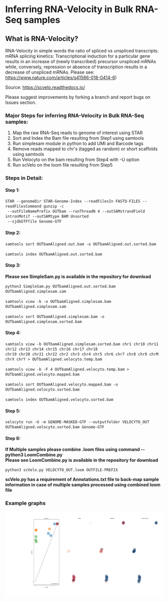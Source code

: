 # Inferring RNA-Velocity in Bulk RNA-Seq samples

## What is RNA-Velocity?
RNA-Velocity in simple words the ratio of spliced vs unspliced transcripts. mRNA splicing kinetics: 
Transcriptional induction for a particular gene results in an increase of (newly transcribed) precursor unspliced mRNAs 
while, conversely, repression or absence of transcription results in a decrease of unspliced mRNAs. 
Please see: https://www.nature.com/articles/s41586-018-0414-6)

 Source: https://scvelo.readthedocs.io/

Please suggest improvements by forking a branch and report bugs on Issues section.


### Major Steps for inferring RNA-Velocity in Bulk RNA-Seq samples:

1. Map the raw RNA-Seq reads to genome of interest using STAR
2. Sort and Index the Bam file resulting from Step1 using samtools
3. Run simplesam module in python to add UMI and Barcode tags
4. Remove reads mapped to chr's (tagged as random) or short scaffolds using samtools
5. Run Velocyto on the bam resulting from Step4 with -U option
6. Run scVelo on the loom file resulting from Step5

### Steps in Detail:

#### Step 1: 

```
STAR --genomeDir STAR-Genome-Index --readFilesIn FASTQ-FILES --readFilesCommand gunzip -c
 --outFileNamePrefix OUTbam --runThreadN 4 --outSAMstrandField intronMotif --outSAMtype BAM Unsorted 
 --sjdbGTFfile Genome-GTF
```

#### Step 2:

```
samtools sort OUTbamAligned.out.bam -o OUTbamAligned.out.sorted.bam

samtools index OUTbamAligned.out.sorted.bam
```

#### Step 3:

**Please see SimpleSam.py is available in the repository for download**
```
python3 SimpleSam.py OUTbamAligned.out.sorted.bam OUTbamAligned.simplesam.sam

samtools view -b -o OUTbamAligned.simplesam.bam OUTbamAligned.simplesam.sam

samtools sort OUTbamAligned.simplesam.bam -o OUTbamAligned.simplesam.sorted.bam
```

#### Step 4:

```
samtools view -b OUTbamAligned.simplesam.sorted.bam chr1 chr10 chr11 chr12 chr13 chr14 chr15 chr16 chr17 chr18
chr19 chr20 chr21 chr22 chr2 chr3 chr4 chr5 chr6 chr7 chr8 chr9 chrM chrX chrY > OUTbamAligned.velocyto.temp.bam

samtools view -b -F 4 OUTbamAligned.velocyto.temp.bam > OUTbamAligned.velocyto.mapped.bam

samtools sort OUTbamAligned.velocyto.mapped.bam -o OUTbamAligned.velocyto.sorted.bam

samtools index OUTbamAligned.velocyto.sorted.bam
```

#### Step 5:

```
velocyto run -U -m GENOME-MASKED-GTF --outputfolder VELOCYTO_OUT OUTbamAligned.velocyto.sorted.bam Genome-GTF
```

#### Step 6:
__If Multiple samples please combine .loom files using command -- python3 LoomCombine.py__   
__Please see LoomCombine.py is available in the repository for download__
```
python3 scVelo.py VELOCYTO_OUT.loom OUTFILE-PREFIX
```
__scVelo.py has a requirement of Annotations.txt file to back-map sample information in case of multiple 
samples processed using combined loom file__

### Example graphs
![Graph](graph.png)
